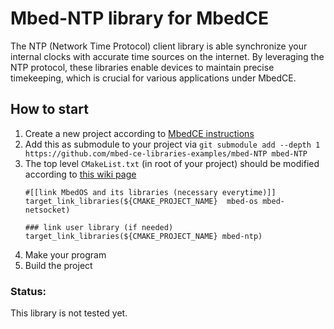 # Mbed-NTP library for MbedCE

The NTP (Network Time Protocol) client library is able synchronize your internal clocks with accurate time sources on the internet.
By leveraging the NTP protocol, these libraries enable devices to maintain precise timekeeping, which is crucial for various applications under MbedCE.

## How to start
1. Create a new project according to [MbedCE instructions](https://github.com/mbed-ce/mbed-os/wiki)
2. Add this as submodule to your project via `git submodule add --depth 1 https://github.com/mbed-ce-libraries-examples/mbed-NTP mbed-NTP`
3. The top level `CMakeList.txt` (in root of your project) should be modified according to [this wiki page](https://github.com/mbed-ce/mbed-os/wiki/MbedOS-configuration#libraries-in-your-application)
   ```
   #[[link MbedOS and its libraries (necessary everytime)]]
   target_link_libraries(${CMAKE_PROJECT_NAME}  mbed-os mbed-netsocket) 

   ### link user library (if needed)
   target_link_libraries(${CMAKE_PROJECT_NAME} mbed-ntp)
   ```
4. Make your program
5. Build the project

### Status:
This library is not tested yet.
